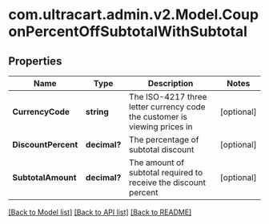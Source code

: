 # com.ultracart.admin.v2.Model.CouponPercentOffSubtotalWithSubtotal
## Properties

Name | Type | Description | Notes
------------ | ------------- | ------------- | -------------
**CurrencyCode** | **string** | The ISO-4217 three letter currency code the customer is viewing prices in | [optional] 
**DiscountPercent** | **decimal?** | The percentage of subtotal discount | [optional] 
**SubtotalAmount** | **decimal?** | The amount of subtotal required to receive the discount percent | [optional] 


[[Back to Model list]](../README.md#documentation-for-models) [[Back to API list]](../README.md#documentation-for-api-endpoints) [[Back to README]](../README.md)

